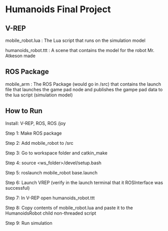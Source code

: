 # Humanoids Final Project

## V-REP 
mobile_robot.lua : The Lua script that runs on the simulation model

humanoids_robot.ttt : A scene that contains the model for the robot Mr. Atkeson made

## ROS Package
mobile_arm : The ROS Package (would go in /src) that contains the launch file that launches the game pad node and publishes the gampe pad data to the lua script (simulation model)


## How to Run
Install: V-REP, ROS, ROS /joy

Step 1: Make ROS package 


Step 2: Add mobile_robot to /src


Step 3: Go to workspace folder and catkin_make


Step 4: source <ws_folder>/devel/setup.bash


Step 5: roslaunch mobile_robot base.launch


Step 6: Launch VREP (verify in the launch terminal that it ROSInterface was successful)


Step 7: In V-REP open humanoids_robot.ttt


Step 8: Copy contents of mobile_robot.lua and paste it to the HumanoidsRobot child non-threaded script


Step 9: Run simulation



